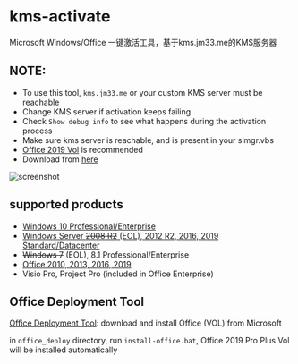 # kms-activate
Microsoft Windows/Office 一键激活工具，基于kms.jm33.me的KMS服务器

## NOTE:

- To use this tool, `kms.jm33.me` or your custom KMS server must be reachable
- Change KMS server if activation keeps failing
- Check `Show debug info` to see what happens during the activation process
- Make sure kms server is reachable, and is present in your slmgr.vbs
- [Office 2019 Vol](https://github.com/jm33-m0/kms-activate#office-deployment-tool) is recommended
- Download from [here](https://github.com/jm33-m0/kms-activate/releases)

![screenshot](/img/win-activate.JPG)

## supported products

- [Windows 10 Professional/Enterprise](https://www.microsoft.com/en-us/software-download/windows10)
- [Windows Server ~~2008 R2~~ (EOL), 2012 R2, 2016, 2019 Standard/Datacenter](https://www.microsoft.com/en-us/evalcenter/evaluate-windows-server-2019?filetype=ISO)
- ~~Windows 7~~ (EOL), 8.1 Professional/Enterprise
- [Office 2010, 2013, 2016, 2019](https://github.com/jm33-m0/kms-activate#office-deployment-tool)
- Visio Pro, Project Pro (included in Office Enterprise)

## Office Deployment Tool

[Office Deployment Tool](https://www.microsoft.com/en-us/download/details.aspx?id=49117): download and install Office (VOL) from Microsoft

in `office_deploy` directory, run `install-office.bat`, Office 2019 Pro Plus Vol will be installed automatically